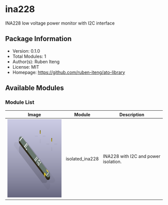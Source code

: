 # ina228

INA228 low voltage power monitor with I2C interface

## Package Information

- Version: 0.1.0
- Total Modules: 1
- Author(s): Ruben Iteng
- License: MIT
- Homepage: https://github.com/ruben-iteng/ato-library

## Available Modules

### Module List

| Image | Module | Description |
|-------|--------|-------------|
|<img src="assets/isolated_ina228.png" alt="isolated_ina228" width="250" height="250"/>| isolated_ina228 | INA228 with I2C and power isolation. |
